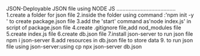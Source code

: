 JSON-Deployable JSON file using NODE JS
.......................................
 1.create a folder for json file
 2.inside the folder using command :'npm init -y ' to create package.json file
 3.add the 'start' command as'node index.js' in script of package.json file
 4.create .gitignore file,add nod_modules file
 5.create index.js file
 6.create db.json file
 7.install json-server to run json file npm i json-server
 8.add resources in db.json file to store  data
 9. to run json file using json-server:using cp npx json-server db.json
